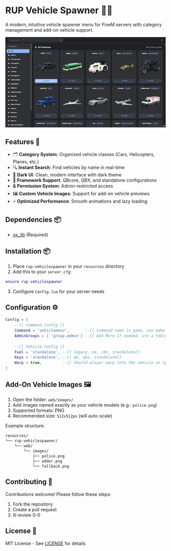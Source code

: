 # RUP Vehicle Spawner 🚗✨

A modern, intuitive vehicle spawner menu for FiveM servers with category management and add-on vehicle support.

![Menu Preview](./web/images/menu_preview.png)

## Features 🌟
- 🗂️ **Category System**: Organized vehicle classes (Cars, Helicopters, Planes, etc.)
- 🔍 **Instant Search**: Find vehicles by name in real-time
- 🎨 **Dark UI**: Clean, modern interface with dark theme
- 🔑 **Framework Support**: QBcore, QBX, and standalone configurations
- 🔒 **Permission System**: Admin-restricted access
- 🖼️ **Custom Vehicle Images**: Support for add-on vehicle previews
- ⚡ **Optimized Performance**: Smooth animations and lazy loading

## Dependencies 📦
- [ox_lib](https://github.com/overextended/ox_lib) (Required)

## Installation 📦
1. Place `rup-vehiclespawner` in your `resources` directory
2. Add this to your `server.cfg`:
```lua
ensure rup-vehiclespawner
```
3. Configure `Config.lua` for your server needs

## Configuration ⚙️
```lua
Config = {
    --[[ Command Config ]]
    Command = 'vehiclemenu',       --[[ Command name in game, can make whatever 0-0 ]]
    AdminGroups = { 'group.admin'} --[[ Add More If needed, its a table ]]

    --[[ Vehicle Config ]]
    Fuel = 'standalone', --[[ legacy, ox, cdn, standalone]]
    Keys = 'standalone', --[[ qb, qbx, standalone]]
    Warp = true,         --[[ Should player warp into the vehicle on spawn, recommend keeping true :P ]]
}
```

## Add-On Vehicle Images 🖼️
1. Open the folder: `web/images/`
2. Add images named exactly as your vehicle models (e.g.: `police.png`)
3. Supported formats: PNG
4. Recommended size: `512x512px` (will auto-scale)

Example structure:
```
resources/
└── rup-vehiclespawner/
    └── web/
        └── images/
            ├── police.png
            ├── adder.png
            └── fallback.png
```

## Contributing 🤝
Contributions welcome! Please follow these steps:
1. Fork the repository
2. Create a pull request
4. Ill review 0-0

## License 📄
MIT License - See [LICENSE](LICENSE) for details
